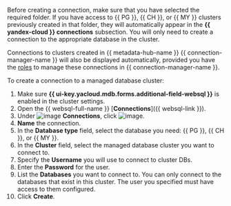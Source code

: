 Before creating a connection, make sure that you have selected the required folder. If you have access to {{ PG }}, {{ CH }}, or {{ MY }} clusters previously created in that folder, they will automatically appear in the **{{ yandex-cloud }} connections** subsection. You will only need to create a connection to the appropriate database in the cluster.

Connections to clusters created in {{ metadata-hub-name }} {{ connection-manager-name }} will also be displayed automatically, provided you have the [roles](../../metadata-hub/security/index.md#service-roles) to manage these connections in {{ connection-manager-name }}.

To create a connection to a managed database cluster:

1. Make sure **{{ ui-key.yacloud.mdb.forms.additional-field-websql }}** is enabled in the cluster settings.
1. Open the {{ websql-full-name }} [**Connections**]({{ websql-link }}).
1. Under ![image](../../_assets/console-icons/folder-tree.svg) **Connections**, click ![image](../../_assets/console-icons/square-plus.svg).
1. **Name** the connection.
1. In the **Database type** field, select the database you need: {{ PG }}, {{ CH }}, or {{ MY }}.
1. In the **Cluster** field, select the managed database cluster you want to connect to.
1. Specify the **Username** you will use to connect to cluster DBs.
1. Enter the **Password** for the user.
1. List the **Databases** you want to connect to. You can only connect to the databases that exist in this cluster. The user you specified must have access to them configured.
1. Click **Create**.
